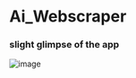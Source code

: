 # Ai_Webscraper


### slight glimpse of the app
![image](https://github.com/user-attachments/assets/189aab8e-5e3c-40d4-b6de-77641380fe80)
